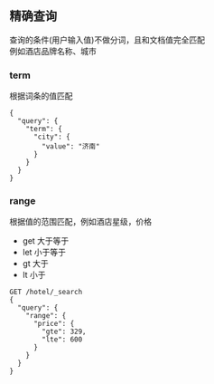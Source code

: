 ## 精确查询
查询的条件(用户输入值)不做分词，且和文档值完全匹配  
例如酒店品牌名称、城市

### term
根据词条的值匹配
```DSL
{
  "query": {
    "term": {
      "city": {
        "value": "济南"
      }
    }
  }
}
```

### range
根据值的范围匹配，例如酒店星级，价格
- get 大于等于
- let 小于等于
- gt 大于
- lt 小于
```DSL
GET /hotel/_search
{
  "query": {
    "range": {
      "price": {
        "gte": 329,
        "lte": 600
      }
    }
  }
}
```


